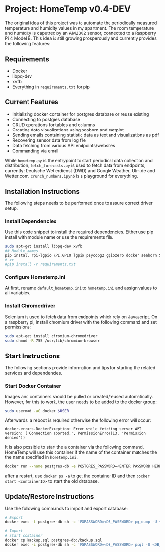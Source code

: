 # Project: HomeTemp v0.4-DEV

The original idea of this project was to automate the periodically measured temperature and humidity values in my
apartment. The room temperature and humidity is caputred by an AM2302 sensor, connected to a Raspberry Pi 4 Model B.
This idea is still growing prosperously and currently provides the following features:

## Requirements

- Docker
- libpq-dev
- xvfb
- Everything in `requirements.txt` for pip

## Current Features

- Initializing docker container for postgres database or reuse existing
- Connecting to postgres database
- CRUD operations for tables and columns
- Creating data visualizations using seaborn and matplot
- Sending emails containing statistic data as text and visualizations as pdf
- Recovering sensor data from log file
- Data fetching from various API endpoints/websites
- Commanding via email

While `hometemp.py` is the entrypoint to start periodical data collection and distribution, `fetch_forecasts.py` is used to fetch data
from endpoints, currently: Deutsche Wetterdienst (DWD) and Google Weather, Ulm.de and Wetter.com. `crunch_numbers.ipynb` is a
playground for everything.

## Installation Instructions

The following steps needs to be performed once to assure correct driver setup.

### Install Dependencies

Use this code snippet to install the required dependencies. Either use pip install with module name or use the
requirements file.

```sh
sudo apt-get install libpq-dev xvfb
## Module names
pip install rpi-lgpio RPI.GPIO lgpio psycopg2 gpiozero docker seaborn SQLAlchemy requests selenium schedule pyvirtualdisplay bs4 jupyter_client jupyter_core
# or
#pip install -r requirements.txt
```

### Configure Hometemp.ini

At first, rename `default_hometemp.ini` to `hometemp.ini` and assign values to all variables.

### Install Chromedriver

Selenium is used to fetch data from endpoints which rely on Javascript.
On a raspberry pi, install chromium driver with the following command and set permissions:

```sh
sudo apt-get install chromium-chromedriver
sudo chmod -R 755 /usr/lib/chromium-browser 
```

## Start Instructions

The following sections provide information and tips for starting the related services and dependencies.

### Start Docker Container

Images and containers should be pulled or created/reused automatically. However, for this to work, the user needs to be
added to the docker group:

```sh
sudo usermod -aG docker $USER
```

Afterwards, a reboot is required otherwise the following error will occur:

```
docker.errors.DockerException: Error while fetching server API version: ('Connection aborted.', PermissionError(13, 'Permission denied'))
```

It is also possible to start the a container via the following command. HomeTemp will use this container if the name of the container
matches the the name specified in `hometemp.ini`.

```sh
docker run --name postgres-db -e POSTGRES_PASSWORD=<ENTER PASSWORD HERE> -d -p 5432:5432 postgres:latest
```

after a restart, use `docker ps -a` to get the container ID and then `docker start <containerID>` to start the old
database.

## Update/Restore Instructions

Use the following commands to import and export database:

```sh
# Export
docker exec -t postgres-db sh -c 'PGPASSWORD=<DB_PASSWORD> pg_dump -U <DB_USER> <DB_NAME>' > backup.sql

# Import
# start container
docker cp backup.sql postgres-db:/backup.sql
docker exec -i postgres-db sh -c 'PGPASSWORD=<DB_PASSWORD> psql -U <DB_USER> -d <DB_NAME>' < backup.sql
```

